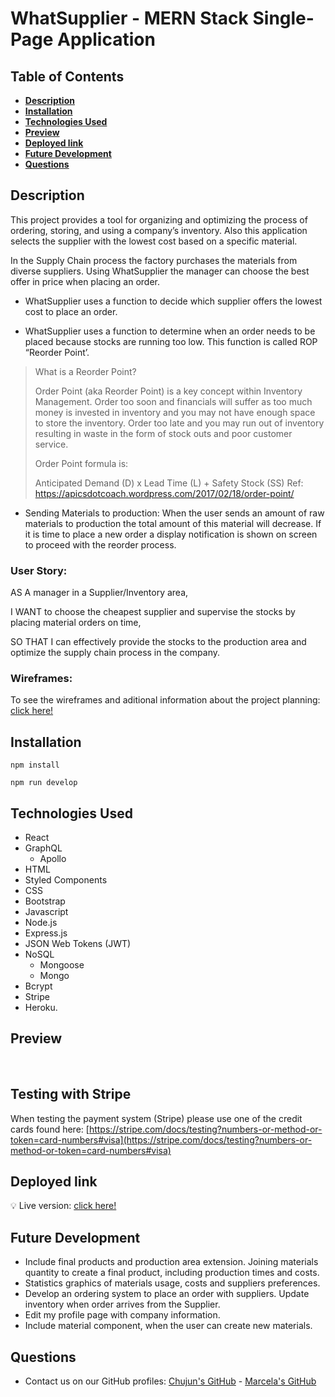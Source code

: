 # **WhatSupplier - MERN Stack Single-Page Application**

## **Table of Contents** 

- [**Description**](#description)
- [**Installation**](#installation)
- [**Technologies Used**](#technologies-used)
- [**Preview**](#preview)
- [**Deployed link**](#deployed-link)
- [**Future Development**](#future-development)
- [**Questions**](#questions)


## **Description**

This project provides a tool for organizing and optimizing the process of ordering, storing, and using a company’s inventory. Also this application selects the supplier with the lowest cost based on a specific material.

In the Supply Chain process the factory purchases the materials from diverse suppliers. Using WhatSupplier the manager can choose the best offer in price when placing  an order. 

* WhatSupplier uses a function to decide which supplier offers the lowest cost to place an order. 

* WhatSupplier uses a function to determine when an order needs to be placed because stocks are running too low. This function is called ROP “Reorder Point’.
 
> What is a Reorder Point? 
>
> Order Point (aka Reorder Point) is a key concept within Inventory Management. Order too soon and financials will suffer as too much money is invested in inventory and you may not have enough space to store the inventory. 
Order too late and you may run out of inventory resulting in waste in the form of stock outs and poor customer service.
> 
> Order Point formula is:
> 
> Anticipated Demand (D) x Lead Time (L) + Safety Stock (SS) 
Ref: https://apicsdotcoach.wordpress.com/2017/02/18/order-point/

* Sending Materials to production: 
When the user sends an amount of raw materials to production the total amount of this material will decrease. If it is time to place a new order a display notification is shown on screen to proceed with the reorder process. 

### **User Story:**
  AS A manager in a Supplier/Inventory area,

  I WANT to choose the cheapest supplier and  supervise the stocks by placing material orders on time,

  SO THAT I can effectively provide the stocks to the production area and optimize the supply chain process in the company.

### **Wireframes:**
 To see the wireframes and aditional information about the project planning: [click here!](https://docs.google.com/document/d/1GMc3-rKcXWFA2Aj1BXcAQgLNudQANhHkr_l39hxE-J4/edit#heading=h.yyrhu7ml5bea)


## **Installation**

```
npm install
```

```
npm run develop
```

## **Technologies Used**

* React
* GraphQL
  * Apollo
* HTML
* Styled Components
* CSS
* Bootstrap
* Javascript
* Node.js
* Express.js
* JSON Web Tokens (JWT)
* NoSQL
  * Mongoose
  * Mongo
* Bcrypt
* Stripe
* Heroku.

## **Preview**

 ![]()
 ![]()

## **Testing with Stripe**

When testing the payment system (Stripe) please use one of the credit cards found here: [https://stripe.com/docs/testing?numbers-or-method-or-token=card-numbers#visa](https://stripe.com/docs/testing?numbers-or-method-or-token=card-numbers#visa)

## **Deployed link**

💡 Live version: [click here!]()

## **Future Development**

* Include final products and production area extension. Joining materials quantity to create a final product, including production times and costs. 
* Statistics graphics of materials usage, costs and suppliers preferences.
* Develop an ordering system to place an order with suppliers. Update inventory when order arrives from the Supplier. 
* Edit my profile page with company information. 
* Include material component, when the user can create new materials. 


## **Questions**

* Contact us on our GitHub profiles: [Chujun's GitHub](https://github.com/dorisliu333) - [Marcela's GitHub](https://github.com/marcelamejiao)

